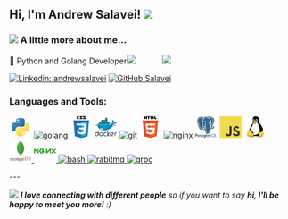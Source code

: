 <h2> Hi, I'm Andrew Salavei! <img src="https://media.giphy.com/media/mGcNjsfWAjY5AEZNw6/giphy.gif" width="50"></h2>

### <img src="https://media.giphy.com/media/VgCDAzcKvsR6OM0uWg/giphy.gif" width="50"> A little more about me...  


<img align='right' src="https://media.giphy.com/media/836HiJc7pgzy8iNXCn/giphy.gif" width="230">
<p>🐍 Python and Golang Developer<img src="https://media.giphy.com/media/WUlplcMpOCEmTGBtBW/giphy.gif" width="30"> </p>


[![Linkedin: andrewsalavei](https://img.shields.io/badge/-andrewsalavei-blue?style=flat-square&logo=Linkedin&logoColor=white&link=https://www.linkedin.com/in/andrewsalavei/)](https://www.linkedin.com/in/andrewsalavei/)
[![GitHub Salavei](https://img.shields.io/github/followers/Salavei?label=follow&style=social)](https://github.com/Salavei)

<h3 align="left">Languages and Tools:</h3>
<p align="left"><a href="https://www.python.org" target="_blank"> <img src="https://raw.githubusercontent.com/devicons/devicon/master/icons/python/python-original.svg" alt="python" width="40" height="40"/> </a>
<a href="https://www.python.org" target="_blank"> <img src="https://user-images.githubusercontent.com/15955132/223848592-b41866db-3fce-4b8c-81d7-878177a31017.png" alt="golang" width="40" height="40"/> </a>
<a href="https://www.cprogramming.com/" target="_blank"> <a href="https://www.w3schools.com/css/" target="_blank"> <img src="https://raw.githubusercontent.com/devicons/devicon/master/icons/css3/css3-original-wordmark.svg" alt="css3" width="40" height="40"/> </a> <a href="https://www.docker.com/" target="_blank"> <img src="https://raw.githubusercontent.com/devicons/devicon/master/icons/docker/docker-original-wordmark.svg" alt="docker" width="40" height="40"/> </a> <a href="https://git-scm.com/" target="_blank"> <img src="https://www.vectorlogo.zone/logos/git-scm/git-scm-icon.svg" alt="git" width="40" height="40"/> </a>  <a href="https://www.w3.org/html/" target="_blank"> <img src="https://raw.githubusercontent.com/devicons/devicon/master/icons/html5/html5-original-wordmark.svg" alt="html5" width="40" height="40"/> </a> <a href="https://redis.io" target="_blank"> <img src="https://user-images.githubusercontent.com/15955132/214554009-ea7c9b81-82b2-4833-a494-5fd7fa026255.png" alt="nginx" width="40" height="40"/> </a> <a href="https://www.postgresql.org" target="_blank"> <img src="https://raw.githubusercontent.com/devicons/devicon/master/icons/postgresql/postgresql-original-wordmark.svg" alt="postgresql" width="40" height="40"/> </a><a href="https://developer.mozilla.org/en-US/docs/Web/JavaScript" target="_blank"> <img src="https://raw.githubusercontent.com/devicons/devicon/master/icons/javascript/javascript-original.svg" alt="javascript" width="40" height="40"/> </a>   </a> <a href="https://www.linux.org/" target="_blank"> <img src="https://raw.githubusercontent.com/devicons/devicon/master/icons/linux/linux-original.svg" alt="linux" width="40" height="40"/> </a> <a href="https://www.mongodb.com/" target="_blank"> <img src="https://raw.githubusercontent.com/devicons/devicon/master/icons/mongodb/mongodb-original-wordmark.svg" alt="mongodb" width="40" height="40"/>  <a href="https://www.nginx.com" target="_blank"> <img src="https://raw.githubusercontent.com/devicons/devicon/master/icons/nginx/nginx-original.svg" alt="nginx" width="40" height="40"/> </a> <a href="https://www.gnu.org/software/bash/" target="_blank"> <img src="https://www.vectorlogo.zone/logos/gnu_bash/gnu_bash-icon.svg" alt="bash" width="40" height="40"/> </a> </a> <a href="https://www.rabbitmq.com/img/logo-rabbitmq.svg" target="_blank"> <img src="https://www.rabbitmq.com/img/logo-rabbitmq.svg" alt="rabitmq" width="70" height="50"/> </a> <a href="" target="_blank"> <img src="https://camo.githubusercontent.com/32068b45bf140aa07b0d3dcfa8d99f14955c0ce4e7b8f53fde8c9864a34f7d02/68747470733a2f2f677270632e696f2f696d672f6c6f676f732f677270632d69636f6e2d636f6c6f722e706e67" alt="grpc" width="70" height="50"/> </a></p>
---
  
<img src="https://media.giphy.com/media/LnQjpWaON8nhr21vNW/giphy.gif" width="60"> <em><b>I love connecting with different people</b> so if you want to say <b>hi, I'll be happy to meet you more!</b> :)</em>
